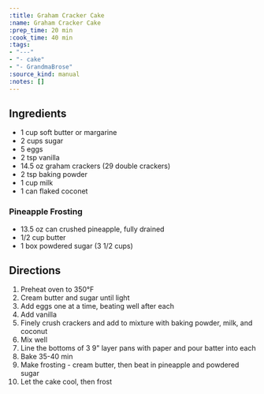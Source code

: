 ```yaml
---
:title: Graham Cracker Cake
:name: Graham Cracker Cake
:prep_time: 20 min
:cook_time: 40 min
:tags:
- "---"
- "- cake"
- "- GrandmaBrose"
:source_kind: manual
:notes: []
---
```


## Ingredients
- 1 cup soft butter or margarine
- 2 cups sugar
- 5 eggs
- 2 tsp vanilla
- 14.5 oz graham crackers (29 double crackers)
- 2 tsp baking powder
- 1 cup milk
- 1 can flaked coconet

### Pineapple Frosting
- 13.5 oz can crushed pineapple, fully drained
- 1/2 cup butter
- 1 box powdered sugar (3 1/2 cups)


## Directions
1. Preheat oven to 350°F
2. Cream butter and sugar until light
3. Add eggs one at a time, beating well after each
4. Add vanilla
5. Finely crush crackers and add to mixture with baking powder, milk, and coconut
6. Mix well
7. Line the bottoms of 3 9" layer pans with paper and pour batter into each
8. Bake 35-40 min
9. Make frosting - cream butter, then beat in pineapple and powdered sugar
10. Let the cake cool, then frost

